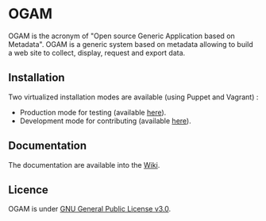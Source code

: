 # OGAM

OGAM is the acronym of "Open source Generic Application based on Metadata".
OGAM is a generic system based on metadata allowing to build a web site to collect, display, request and export data.<br/>

## Installation
Two virtualized installation modes are available (using Puppet and Vagrant) :
- Production mode for testing (available [here](https://github.com/sgalopinIGN/ogam-deploy-env/tree/production)).
- Development mode for contributing (available [here](https://github.com/sgalopinIGN/ogam-deploy-env/tree/development)).

## Documentation

The documentation are available into the [Wiki](https://github.com/IGNF/ogam/wiki).

## Licence

OGAM is under [GNU General Public License v3.0](https://github.com/IGNF/ogam/blob/develop/LICENSE.md).